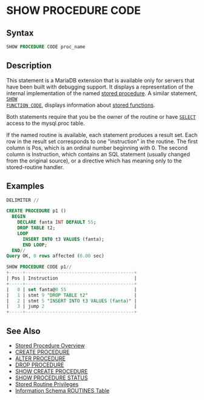 # SHOW PROCEDURE CODE

## Syntax

```sql
SHOW PROCEDURE CODE proc_name
```

## Description

This statement is a MariaDB extension that is available only for servers that
have been built with debugging support. It displays a representation of the
internal implementation of the named [stored procedure](/programming-customizing-mariadb/stored-routines/stored-procedures/). A similar statement,
 <code class="highlight fixed" style="white-space:pre-wrap">[SHOW FUNCTION CODE](/sql-statements-structure/sql-statements/administrative-sql-statements/show/show-function-code/)</code>, displays
information about [stored functions](/programming-customizing-mariadb/stored-routines/stored-functions/).

Both statements require that you be the owner of the routine or have
 <code class="highlight fixed" style="white-space:pre-wrap">[SELECT](/sql-statements-structure/sql-statements/account-management-sql-commands/grant/)</code> access to the <a undefined>mysql.proc</a> table.

If the named routine is available, each statement produces a result
set. Each row in the result set corresponds to one "instruction" in
the routine. The first column is Pos, which is an ordinal number
beginning with 0. The second column is Instruction, which contains an
SQL statement (usually changed from the original source), or a
directive which has meaning only to the stored-routine handler.

## Examples

```sql
DELIMITER //

CREATE PROCEDURE p1 ()
  BEGIN
    DECLARE fanta INT DEFAULT 55;
    DROP TABLE t2;
    LOOP
      INSERT INTO t3 VALUES (fanta);
      END LOOP;
  END//
Query OK, 0 rows affected (0.00 sec)

SHOW PROCEDURE CODE p1//
+-----+----------------------------------------+
| Pos | Instruction                            |
+-----+----------------------------------------+
|   0 | set fanta@0 55                         |
|   1 | stmt 9 "DROP TABLE t2"                 |
|   2 | stmt 5 "INSERT INTO t3 VALUES (fanta)" |
|   3 | jump 2                                 |
+-----+----------------------------------------+
```

## See Also

- [Stored Procedure Overview](/programming-customizing-mariadb/stored-routines/stored-procedures/stored-procedure-overview/)
- [CREATE PROCEDURE](/programming-customizing-mariadb/stored-routines/stored-procedures/create-procedure/)
- [ALTER PROCEDURE](/programming-customizing-mariadb/stored-routines/stored-procedures/alter-procedure/)
- [DROP PROCEDURE](/programming-customizing-mariadb/stored-routines/stored-procedures/drop-procedure/)
- [SHOW CREATE PROCEDURE](/sql-statements-structure/sql-statements/administrative-sql-statements/show/show-create-procedure/)
- [SHOW PROCEDURE STATUS](/sql-statements-structure/sql-statements/administrative-sql-statements/show/show-procedure-status/)
- [Stored Routine Privileges](/programming-customizing-mariadb/stored-routines/stored-functions/stored-routine-privileges/)
- [Information Schema ROUTINES Table](/sql-statements-structure/sql-statements/administrative-sql-statements/system-tables/information-schema/information-schema-tables/information-schema-routines-table/)